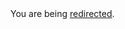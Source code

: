 <html><body>You are being <a href="https://dan.cunning.cc/ruby-on-rails/loading-buttons.html.md">redirected</a>.</body></html>